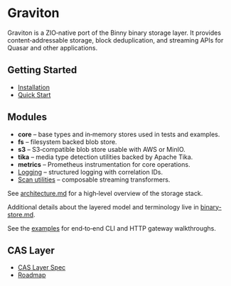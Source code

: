 # Graviton

Graviton is a ZIO‑native port of the Binny binary storage layer. It provides
content‑addressable storage, block deduplication, and streaming APIs for
Quasar and other applications.

## Getting Started

- [Installation](getting-started/installation.md)
- [Quick Start](getting-started/quick-start.md)

## Modules

* **core** – base types and in‑memory stores used in tests and examples.
* **fs** – filesystem backed blob store.
* **s3** – S3‑compatible blob store usable with AWS or MinIO.
* **tika** – media type detection utilities backed by Apache Tika.
* **metrics** – Prometheus instrumentation for core operations.
* [Logging](logging.md) – structured logging with correlation IDs.
* [Scan utilities](scan.md) – composable streaming transformers.

See [architecture.md](architecture.md) for a high‑level overview of the storage
stack.

Additional details about the layered model and terminology live in
[binary-store.md](binary-store.md).

See the [examples](examples/index.md) for end‑to‑end CLI and HTTP gateway
walkthroughs.

## CAS Layer

* [CAS Layer Spec](cas-layer-spec.md)
* [Roadmap](roadmap.md)
